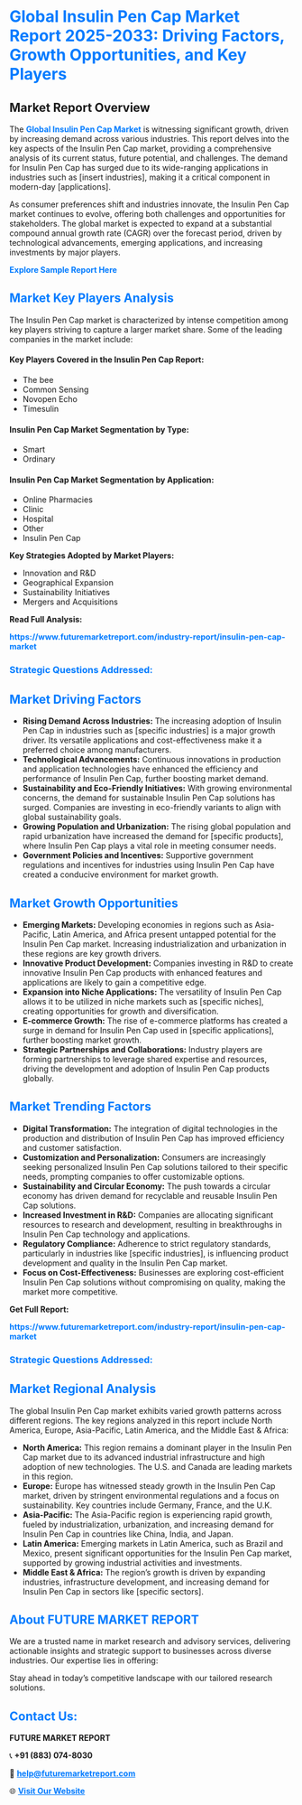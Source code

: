 <h1 style="color: #007BFF;">Global Insulin Pen Cap Market Report 2025-2033: Driving Factors, Growth Opportunities, and Key Players</h1>

<section id="overview">
<h2>Market Report Overview</h2>
<p>The <a href="https://www.futuremarketreport.com/industry-report/insulin-pen-cap-market" style="color: #007BFF; text-decoration: none;"><strong>Global Insulin Pen Cap Market</strong></a> is witnessing significant growth, driven by increasing demand across various industries. This report delves into the key aspects of the Insulin Pen Cap market, providing a comprehensive analysis of its current status, future potential, and challenges. The demand for Insulin Pen Cap has surged due to its wide-ranging applications in industries such as [insert industries], making it a critical component in modern-day [applications].</p>
<p>As consumer preferences shift and industries innovate, the Insulin Pen Cap market continues to evolve, offering both challenges and opportunities for stakeholders. The global market is expected to expand at a substantial compound annual growth rate (CAGR) over the forecast period, driven by technological advancements, emerging applications, and increasing investments by major players.</p>
</section>

<section id="overview">
<p><a href="https://www.futuremarketreport.com/request-sample/reportId=122669" style="color: #007BFF; text-decoration: none;"><strong>Explore Sample Report Here</strong></a></p>
</section>

<section id="key-players">
<h2 style="color: #007BFF;">Market Key Players Analysis</h2>
<p>The Insulin Pen Cap market is characterized by intense competition among key players striving to capture a larger market share. Some of the leading companies in the market include:</p>
<h4>Key Players Covered in the Insulin Pen Cap Report:</h4>
<ul><li>The bee</li><li>Common Sensing</li><li>Novopen Echo</li><li>Timesulin</li></ul>
<h4>Insulin Pen Cap Market Segmentation by Type:</h4>
<ul><li>Smart</li><li>Ordinary</li></ul>

<h4>Insulin Pen Cap Market Segmentation by Application:</h4>
<ul><li>Online Pharmacies</li><li>Clinic</li><li>Hospital</li><li>Other</li><li>Insulin Pen Cap</li></ul>
<p><strong>Key Strategies Adopted by Market Players:</strong></p>
<ul>
<li>Innovation and R&D</li>
<li>Geographical Expansion</li>
<li>Sustainability Initiatives</li>
<li>Mergers and Acquisitions</li>
</ul>
</section>

<section>
<p><strong>Read Full Analysis: </strong></p><a href="https://www.futuremarketreport.com/industry-report/insulin-pen-cap-market" style="color: #007BFF; text-decoration: none;"><strong>https://www.futuremarketreport.com/industry-report/insulin-pen-cap-market</strong></a>
<h3 style="color: #007BFF;">Strategic Questions Addressed:</h3>
</section>

<section id="driving-factors">
<h2 style="color: #007BFF;">Market Driving Factors</h2>
<ul>
<li><strong>Rising Demand Across Industries:</strong> The increasing adoption of Insulin Pen Cap in industries such as [specific industries] is a major growth driver. Its versatile applications and cost-effectiveness make it a preferred choice among manufacturers.</li>
<li><strong>Technological Advancements:</strong> Continuous innovations in production and application technologies have enhanced the efficiency and performance of Insulin Pen Cap, further boosting market demand.</li>
<li><strong>Sustainability and Eco-Friendly Initiatives:</strong> With growing environmental concerns, the demand for sustainable Insulin Pen Cap solutions has surged. Companies are investing in eco-friendly variants to align with global sustainability goals.</li>
<li><strong>Growing Population and Urbanization:</strong> The rising global population and rapid urbanization have increased the demand for [specific products], where Insulin Pen Cap plays a vital role in meeting consumer needs.</li>
<li><strong>Government Policies and Incentives:</strong> Supportive government regulations and incentives for industries using Insulin Pen Cap have created a conducive environment for market growth.</li>
</ul>
</section>

<section id="growth-opportunities">
<h2 style="color: #007BFF;">Market Growth Opportunities</h2>
<ul>
<li><strong>Emerging Markets:</strong> Developing economies in regions such as Asia-Pacific, Latin America, and Africa present untapped potential for the Insulin Pen Cap market. Increasing industrialization and urbanization in these regions are key growth drivers.</li>
<li><strong>Innovative Product Development:</strong> Companies investing in R&D to create innovative Insulin Pen Cap products with enhanced features and applications are likely to gain a competitive edge.</li>
<li><strong>Expansion into Niche Applications:</strong> The versatility of Insulin Pen Cap allows it to be utilized in niche markets such as [specific niches], creating opportunities for growth and diversification.</li>
<li><strong>E-commerce Growth:</strong> The rise of e-commerce platforms has created a surge in demand for Insulin Pen Cap used in [specific applications], further boosting market growth.</li>
<li><strong>Strategic Partnerships and Collaborations:</strong> Industry players are forming partnerships to leverage shared expertise and resources, driving the development and adoption of Insulin Pen Cap products globally.</li>
</ul>
</section>

<section id="trending-factors">
<h2 style="color: #007BFF;">Market Trending Factors</h2>
<ul>
<li><strong>Digital Transformation:</strong> The integration of digital technologies in the production and distribution of Insulin Pen Cap has improved efficiency and customer satisfaction.</li>
<li><strong>Customization and Personalization:</strong> Consumers are increasingly seeking personalized Insulin Pen Cap solutions tailored to their specific needs, prompting companies to offer customizable options.</li>
<li><strong>Sustainability and Circular Economy:</strong> The push towards a circular economy has driven demand for recyclable and reusable Insulin Pen Cap solutions.</li>
<li><strong>Increased Investment in R&D:</strong> Companies are allocating significant resources to research and development, resulting in breakthroughs in Insulin Pen Cap technology and applications.</li>
<li><strong>Regulatory Compliance:</strong> Adherence to strict regulatory standards, particularly in industries like [specific industries], is influencing product development and quality in the Insulin Pen Cap market.</li>
<li><strong>Focus on Cost-Effectiveness:</strong> Businesses are exploring cost-efficient Insulin Pen Cap solutions without compromising on quality, making the market more competitive.</li>
</ul>
</section>

<section>
<p><strong>Get Full Report: </strong></p><a href="https://www.futuremarketreport.com/industry-report/insulin-pen-cap-market" style="color: #007BFF; text-decoration: none;"><strong>https://www.futuremarketreport.com/industry-report/insulin-pen-cap-market</strong></a>
<h3 style="color: #007BFF;">Strategic Questions Addressed:</h3>
</section>


<section id="regional-analysis">
<h2 style="color: #007BFF;">Market Regional Analysis</h2>
<p>The global Insulin Pen Cap market exhibits varied growth patterns across different regions. The key regions analyzed in this report include North America, Europe, Asia-Pacific, Latin America, and the Middle East & Africa:</p>
<ul>
<li><strong>North America:</strong> This region remains a dominant player in the Insulin Pen Cap market due to its advanced industrial infrastructure and high adoption of new technologies. The U.S. and Canada are leading markets in this region.</li>
<li><strong>Europe:</strong> Europe has witnessed steady growth in the Insulin Pen Cap market, driven by stringent environmental regulations and a focus on sustainability. Key countries include Germany, France, and the U.K.</li>
<li><strong>Asia-Pacific:</strong> The Asia-Pacific region is experiencing rapid growth, fueled by industrialization, urbanization, and increasing demand for Insulin Pen Cap in countries like China, India, and Japan.</li>
<li><strong>Latin America:</strong> Emerging markets in Latin America, such as Brazil and Mexico, present significant opportunities for the Insulin Pen Cap market, supported by growing industrial activities and investments.</li>
<li><strong>Middle East & Africa:</strong> The region’s growth is driven by expanding industries, infrastructure development, and increasing demand for Insulin Pen Cap in sectors like [specific sectors].</li>
</ul>
</section>

<footer>
<h2 style="color: #007BFF;">About FUTURE MARKET REPORT</h2>
<p>We are a trusted name in market research and advisory services, delivering actionable insights and strategic support to businesses across diverse industries. Our expertise lies in offering:</p>

<p>Stay ahead in today’s competitive landscape with our tailored research solutions.</p>

<h2 style="color: #007BFF;">Contact Us:</h2>
<p><strong>FUTURE MARKET REPORT</strong></p>
<p>📞 <strong>+91 (883) 074-8030</strong></p>
<p>📧 <strong><a href="mailto:help@futuremarketreport.com" style="color: #007BFF;">help@futuremarketreport.com</a></strong></p>
<p>🌐 <strong><a href="https://www.futuremarketreport.com/" style="color: #007BFF;">Visit Our Website</a></strong></p>
</footer>